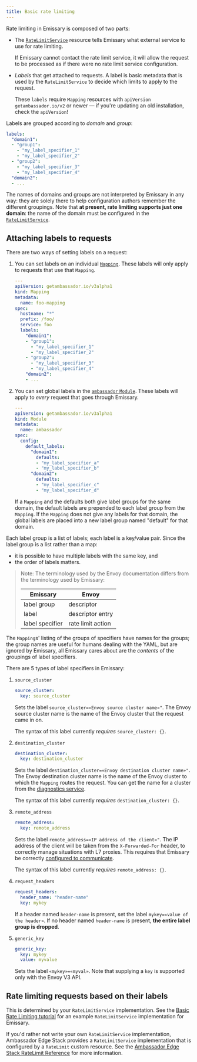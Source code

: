 ```yaml
---
title: Basic rate limiting
---
```


Rate limiting in Emissary is composed of two parts:

* The [`RateLimitService`](../../running/services/rate-limit-service) resource tells Emissary what external service
  to use for rate limiting.

    <Alert severity="info">If Emissary cannot contact the rate limit service, it will allow the request to be processed as if there were no rate limit service configuration.</Alert>

* _Labels_ that get attached to requests. A label is basic metadata that
  is used by the `RateLimitService` to decide which limits to apply to
  the request.

    <Alert severity="info">
      These <code>labels</code> require <code>Mapping</code> resources with <code>apiVersion</code>
      <code>getambassador.io/v2</code> or newer &mdash; if you're updating an old installation, check the
      <code>apiVersion</code>!
    </Alert>

Labels are grouped according to _domain_ and _group_:

```yaml
labels:
  "domain1":
  - "group1":
    - "my_label_specifier_1"
    - "my_label_specifier_2"
  - "group2":
    - "my_label_specifier_3"
    - "my_label_specifier_4"
  "domain2":
  - ...
```

The names of domains and groups are not interpreted by Emissary in any way:
they are solely there to help configuration authors remember the different groupings.
Note that **at present, rate limiting supports just one domain**: the name of the
domain must be configured in the [`RateLimitService`](../../running/services/rate-limit-service).



## Attaching labels to requests

There are two ways of setting labels on a request:

1. You can set labels on an individual [`Mapping`](../mappings). These labels
   will only apply to requests that use that `Mapping`.

   ```yaml
   ---
   apiVersion: getambassador.io/v3alpha1
   kind: Mapping
   metadata:
     name: foo-mapping
   spec:
     hostname: "*"
     prefix: /foo/
     service: foo
     labels:
       "domain1":
       - "group1":
         - "my_label_specifier_1"
         - "my_label_specifier_2"
       - "group2":
         - "my_label_specifier_3"
         - "my_label_specifier_4"
       "domain2":
       - ...
   ```

2. You can set global labels in the [`ambassador` `Module`](../../running/ambassador).
   These labels will apply to _every_ request that goes through Emissary.

   ```yaml
   ---
   apiVersion: getambassador.io/v3alpha1
   kind: Module
   metadata:
     name: ambassador
   spec:
     config:
       default_labels:
         "domain1":
           defaults:
           - "my_label_specifier_a"
           - "my_label_specifier_b"
         "domain2":
           defaults:
           - "my_label_specifier_c"
           - "my_label_specifier_d"
   ```

   If a `Mapping` and the defaults both give label groups for the same domain, the
   default labels are prepended to each label group from the `Mapping`. If the `Mapping`
   does not give any labels for that domain, the global labels are placed into a new
   label group named "default" for that domain.

Each label group is a list of labels; each label is a key/value pair. Since the label
group is a list rather than a map:
- it is possible to have multiple labels with the same key, and
- the order of labels matters.

> Note: The terminology used by the Envoy documentation differs from
> the terminology used by Emissary:
>
> | Emissary   | Envoy             |
> |-----------------|-------------------|
> | label group     | descriptor        |
> | label           | descriptor entry  |
> | label specifier | rate limit action |

The `Mapping`s' listing of the groups of specifiers have names for the
groups; the group names are useful for humans dealing with the YAML,
but are ignored by Emissary, all Emissary cares about are the
*contents* of the groupings of label specifiers.

There are 5 types of label specifiers in Emissary:

<!-- This table is ordered the same way as the protobuf fields in
  `route_components.proto`.  There's also a 6th action:
  "header_value_match" (since Envoy 1.2), but Emissary doesn't
  support it?  -->

1. `source_cluster`

    ```yaml
    source_cluster:
      key: source_cluster
    ```

    Sets the label `source_cluster=«Envoy source cluster name»"`. The Envoy
    source cluster name is the name of the Envoy cluster that the request came
    in on.

    The syntax of this label currently _requires_ `source_cluster: {}`.

2. `destination_cluster`

    ```yaml
    destination_cluster:
      key: destination_cluster
    ```

    Sets the label `destination_cluster=«Envoy destination cluster name»"`. The Envoy
    destination cluster name is the name of the Envoy cluster to which the `Mapping`
    routes the request. You can get the name for a cluster from the
    [diagnostics service](../../running/diagnostics).

    The syntax of this label currently _requires_ `destination_cluster: {}`.

3. `remote_address`

    ```yaml
    remote_address:
      key: remote_address
    ```

    Sets the label `remote_address=«IP address of the client»"`. The IP address of
    the client will be taken from the `X-Forwarded-For` header, to correctly manage
    situations with L7 proxies. This requires that Emissary be correctly
    [configured to communicate](../../../howtos/configure-communications).

    The syntax of this label currently _requires_ `remote_address: {}`.

4. `request_headers`

    ```yaml
    request_headers:
      header_name: "header-name"
      key: mykey
    ```

    If a header named `header-name` is present, set the label `mykey=«value of the header»`.
    If no header named `header-name` is present, **the entire label group is dropped**.

5. `generic_key`

    ```yaml
    generic_key:
      key: mykey
      value: myvalue
    ```

    Sets the label `«mykey»=«myval»`. Note that supplying a `key` is supported only
    with the Envoy V3 API.

## Rate limiting requests based on their labels

This is determined by your `RateLimitService` implementation. See the
[Basic Rate Limiting tutorial](../../../howtos/rate-limiting-tutorial) for an
example `RateLimitService` implementation for Emissary.

If you'd rather not write your own `RateLimitService` implementation,
Ambassador Edge Stack provides a `RateLimitService` implementation that is
configured by a `RateLimit` custom resource. See the
[Ambassador Edge Stack RateLimit Reference](/docs/edge-stack/latest/topics/using/rate-limits/rate-limits/)
for more information.
